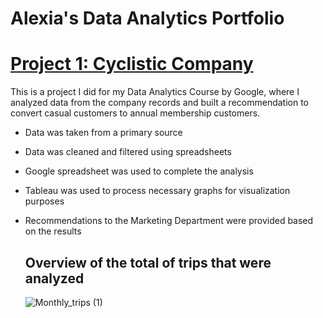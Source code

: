 # Alexia's Data Analytics Portfolio

# [Project 1: Cyclistic Company](https://alexiavalencial.github.io/project_1_cyclistic/)
This is a project I did for my Data Analytics Course by Google, where I analyzed data from the company records and built a recommendation to convert casual customers to annual membership customers.

- Data was taken from a primary source
- Data was cleaned and filtered using spreadsheets
- Google spreadsheet was used to complete the analysis
- Tableau was used to process necessary graphs for visualization purposes
- Recommendations to the Marketing Department were provided based on the results

  ## Overview of the total of trips that were analyzed
  ![Monthly_trips (1)](https://github.com/alexiavalencial/data_analytics_portfolio/assets/153674734/2b14dfb5-eafb-4845-8ee0-5925c3717d99)
